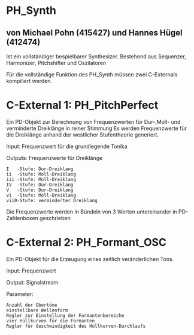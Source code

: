 # PH_Synth   
## von Michael Pohn (415427) und Hannes Hügel (412474)
Ist ein vollständiger bespielbarer Synthesizer. Bestehend aus Sequenzer, Harmonizer, Pitchshifter und Oszilatoren

Für die vollständige Funktion des PH_Synth müssen zwei C-Externals kompiliert werden.

# C-External 1: PH_PitchPerfect
  Ein PD-Objekt zur Berechnung von Frequenzwerten für Dur-,Moll- und verminderte Dreiklänge in reiner Stimmung
  Es werden Frequenzwerte für die Dreiklänge anhand der westlicher Stufentheorie generiert.
  
  Input: Frequenzwert für die grundlegende Tonika
  
  Outputs: Frequenzwerte für Dreiklänge
  
    I   -Stufe: Dur-Dreiklang
    ii  -Stufe: Moll-Dreiklang
    iii -Stufe: Moll-Dreiklang
    IV  -Stufe: Dur-Dreiklang
    V   -Stufe: Dur-Dreiklang
    vi  -Stufe: Moll-Dreiklang
    vii0-Stufe: verminderter Dreiklang
  
  Die Frequenzwerte werden in Bündeln von 3 Werten untereinander in PD-Zahlenboxen geschrieben
  
# C-External 2: PH_Formant_OSC

Ein PD-Objekt für die Erzeugung eines zeitlich veränderlichen Tons.

Input: Frequenzwert

Output: Signalstream

  Parameter:
  
    Anzahl der Obertöne 
    einstellbare Wellenform
    Regler zur Einstellung der Formantenbereiche
    vier Hüllkurven für die Formanten
    Regler für Geschwindigkeit des Hüllkurven-Durchlaufs
      
    

